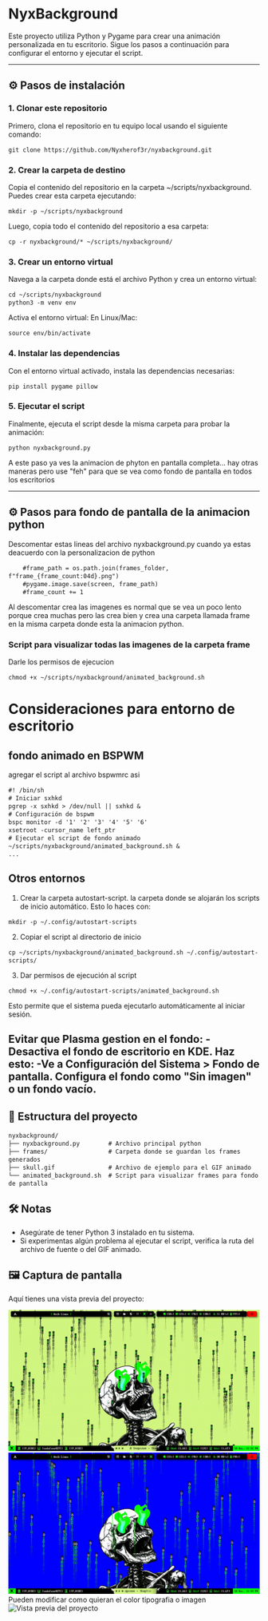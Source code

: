 # NyxBackground

Este proyecto utiliza Python y Pygame para crear una animación personalizada en tu escritorio. Sigue los pasos a continuación para configurar el entorno y ejecutar el script.

---

## ⚙️ Pasos de instalación

### 1. Clonar este repositorio
Primero, clona el repositorio en tu equipo local usando el siguiente comando:
```
git clone https://github.com/Nyxherof3r/nyxbackground.git
```
### 2. Crear la carpeta de destino
Copia el contenido del repositorio en la carpeta ~/scripts/nyxbackground. Puedes crear esta carpeta ejecutando:
```
mkdir -p ~/scripts/nyxbackground
```
Luego, copia todo el contenido del repositorio a esa carpeta:
```
cp -r nyxbackground/* ~/scripts/nyxbackground/
```
### 3. Crear un entorno virtual
Navega a la carpeta donde está el archivo Python y crea un entorno virtual:
```
cd ~/scripts/nyxbackground
python3 -m venv env
```
Activa el entorno virtual:
En Linux/Mac:
```
source env/bin/activate
```
### 4. Instalar las dependencias
Con el entorno virtual activado, instala las dependencias necesarias:
```
pip install pygame pillow
```
### 5. Ejecutar el script
Finalmente, ejecuta el script desde la misma carpeta para probar la animación:
```
python nyxbackground.py
```
A este paso ya ves la animacion de phyton en pantalla completa... hay otras maneras pero use "feh" para que se vea como fondo de pantalla en todos los escritorios

---
## ⚙️ Pasos para fondo de pantalla de la animacion python
Descomentar estas lineas del archivo nyxbackground.py cuando ya estas deacuerdo con la personalizacion de python 
````
    #frame_path = os.path.join(frames_folder, f"frame_{frame_count:04d}.png")
    #pygame.image.save(screen, frame_path)
    #frame_count += 1
````
Al descomentar crea las imagenes es normal que se vea un poco lento porque crea muchas pero las crea bien y crea una carpeta llamada frame en la misma carpeta donde esta la animacion python.
### Script para visualizar todas las imagenes de la carpeta frame
Darle los permisos de ejecucion
```
chmod +x ~/scripts/nyxbackground/animated_background.sh
```
# Consideraciones para entorno de escritorio
## fondo animado en BSPWM
agregar el script al archivo bspwmrc asi
````
#! /bin/sh
# Iniciar sxhkd
pgrep -x sxhkd > /dev/null || sxhkd &
# Configuración de bspwm
bspc monitor -d '1' '2' '3' '4' '5' '6'
xsetroot -cursor_name left_ptr
# Ejecutar el script de fondo animado
~/scripts/nyxbackground/animated_background.sh &
...
````
## Otros entornos
1. Crear la carpeta autostart-script. la carpeta donde se alojarán los scripts de inicio automático. Esto lo haces con:
```
mkdir -p ~/.config/autostart-scripts
```
2. Copiar el script al directorio de inicio
```
cp ~/scripts/nyxbackground/animated_background.sh ~/.config/autostart-scripts/
```
3. Dar permisos de ejecución al script
```
chmod +x ~/.config/autostart-scripts/animated_background.sh
```
Esto permite que el sistema pueda ejecutarlo automáticamente al iniciar sesión.

Evitar que Plasma gestion en el fondo:
-Desactiva el fondo de escritorio en KDE. Haz esto:
-Ve a Configuración del Sistema > Fondo de pantalla. Configura el fondo como "Sin imagen" o un fondo vacío.
---
## 📂 Estructura del proyecto
````
nyxbackground/
├── nyxbackground.py        # Archivo principal python
├── frames/                 # Carpeta donde se guardan los frames generados
├── skull.gif               # Archivo de ejemplo para el GIF animado
└── animated_background.sh  # Script para visualizar frames para fondo de pantalla
````
## 🛠️ Notas
- Asegúrate de tener Python 3 instalado en tu sistema.
- Si experimentas algún problema al ejecutar el script, verifica la ruta del archivo de fuente o del GIF animado.

## 🖼️ Captura de pantalla

Aquí tienes una vista previa del proyecto:

![Vista previa del proyecto](images/output_1.gif)
![Vista previa del proyecto](images/output_2.gif)
Pueden modificar como quieran el color tipografia o imagen
![Vista previa del proyecto](images/output_3.gif)

